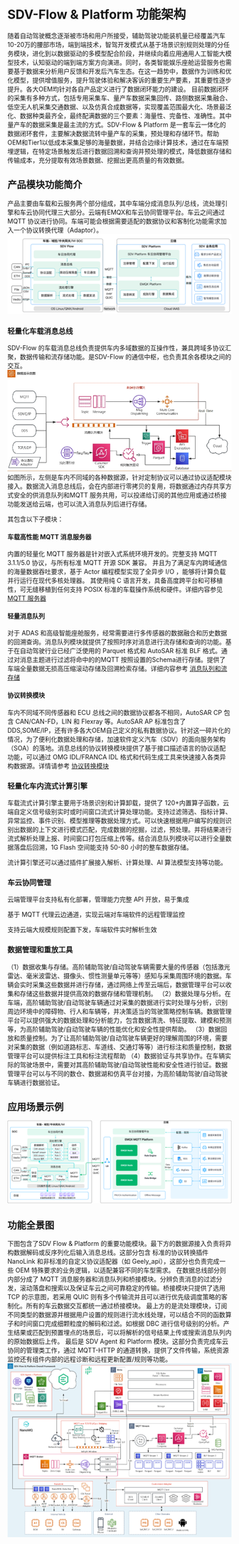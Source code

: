 # SDV-Flow & Platform 功能架构

随着自动驾驶概念逐渐被市场和用户所接受，辅助驾驶功能装机量已经覆盖汽车10-20万的腰部市场，端到端技术，智驾开发模式从基于场景识别规则处理的分任务模块，进化到以数据驱动的多模型配合阶段，并继续向着应用通用人工智能大模型技术，认知驱动的端到端方案方向演进。同时，各类智能娱乐座舱运营服务也需要基于数据来分析用户反馈和开发后汽车生态。在这一趋势中，数据作为训练和优化模型，提供增值服务，提升驾驶体验和解决客诉的重要生产要素，其重要性逐步提升。各大OEM均针对各自产品定义进行了数据闭环能力的建设。
目前数据闭环的采集有多种方式，包括专用采集车、量产车数据采集回传、路侧数据采集融合、低空无人机采集交通数据、以及仿真合成数据等，实现覆盖范围最大化、场景最泛化、数据种类最齐全，最终配满数据的三个要素：海量性、完备性、准确性。其中量产车的数据采集是最主流的方式。SDV-Flow & Platform 是一套车云一体化的数据闭环套件，主要解决数据流转中量产车的采集，预处理和存储环节。帮助OEM和Tier1以低成本采集足够的海量数据，并结合边缘计算技术，通过在车端预埋逻辑，在特定场景触发后进行数据回溯和查询并预处理的模式，降低数据存储和传输成本，充分提取有效场景数据、挖掘出更高质量的有效数据。


## 产品模块功能简介

产品主要由车载和云服务两个部分组成，其中车端分成消息队列/总线，流处理引擎和车云协同代理三大部分。云端有EMQX和车云协同管理平台。车云之间通过 MQTT 协议进行协同。车端可能会根据需要适配的数据协议和客制化功能需求加入一个协议转换代理（Adaptor）。
![image-20240520165342882](_assets/arch-overview.png)


### 轻量化车载消息总线

SDV-Flow 的车载消息总线负责提供车内多域数据的互操作性，兼具跨域多协议汇聚，数据传输和流存储功能。是SDV-Flow 的通信中枢，也负责其余各模块之间的交互。
![data-flow](_assets/data-flow-all.png)
如图所示，左侧是车内不同域的各种数据源，针对定制协议可以通过协议适配模块接入。数据流入消息总线后，会在内部进行零拷贝的复用，将数据通过内存共享方式安全的供消息队列和MQTT 服务共用，可以投递给订阅的其他应用或通过桥接功能发送给云端，也可以流入消息队列后进行存储。

其包含以下子模块：

#### 车载高性能 MQTT 消息服务器

内置的轻量化 MQTT 服务器是针对嵌入式系统环境开发的。完整支持 MQTT 3.1.1/5.0 协议，与所有标准 MQTT 开源 SDK 兼容。
并且为了满足车内跨域通信的海量数据吞吐要求，基于 Actor 编程模型实现了全异步 I/O ，能够将计算负载并行运行在现代多核处理器。
其使用纯 C 语言开发，具备高度跨平台和可移植性，可无缝移植到任何支持 POSIX 标准的车载操作系统和硬件。详细内容参见 [MQTT 服务器](/zh_CN/communication-databus/mqtt-broker/mqtt-broker.md)

#### 轻量消息队列

对于 ADAS 和高级智能座舱服务，经常需要进行多传感器的数据融合和历史数据的回溯查询。消息队列模块就提供了按照时序对消息进行流存储和查询的功能。基于在自动驾驶行业已经广泛使用的 Parquet 格式和 AutoSAR 标准 BLF 格式。通过对消息主题进行过滤将命中的的MQTT 按照设置的Schema进行存储。提供了车端全量数据无损高压缩滚动存储及回溯检索存储。详细内容参考 [消息队列和流存储](/zh_CN/communication-databus/mqtt-stream.md)

#### 协议转换模块

车内不同域不同传感器和 ECU 总线之间的数据协议都各不相同，AutoSAR CP 包含 CAN/CAN-FD，LIN 和 Flexray 等。AutoSAR AP 标准包含了 DDS,SOME/IP，还有许多各大OEM自己定义的私有数据协议。针对这一碎片化的情况，为了便利化数据处理和存储，加速软件定义汽车（SDV）的面向服务架构（SOA）的落地。消息总线的协议转换模块提供了基于接口描述语言的协议适配功能，可以通过 OMG IDL/FRANCA IDL 格式和代码生成工具来快速接入各类异构数据源。详情请参考 [协议转换模块](/zh_CN/communication-databus/multi-protocol-proxy.md)

### 轻量化车内流式计算引擎

车载流式计算引擎主要用于场景识别和计算卸载，提供了 120+内置算子函数，云端自定义信号级别实时或时间窗口流式计算处理功能。支持过滤筛选、指标计算、异常监控、事件识别、模型推理等数据处理方式。可以快速根据用户编写的规则识别出数据的上下文进行模式匹配，完成数据的挖掘，过滤，预处理。并将结果进行流式解析处理上报、时间窗口打包压缩上传等。结合消息队列模块可以进行全量数据落盘后回溯，1G Flash 空间能支持 50-80 小时的整车数据存储。

流计算引擎还可以通过插件扩展接入解析、计算处理、AI 算法模型支持等功能。

### 车云协同管理

云端管理平台支持私有化部署，管理能力完整 API 开放，易于集成

基于 MQTT 代理云边通道，实现云端对车端软件的远程管理监控

支持云端大规模规则配置下发，车端软件实时解析生效

### 数据管理和重放工具

（1）数据收集与存储。高阶辅助驾驶/自动驾驶车辆需要大量的传感器（包括激光雷达、毫米波雷达、摄像头、惯性测量单元等等）感知与采集周围环境的数据。车辆会实时采集这些数据并进行存储，通过网络上传至云端后，数据管理平台可以收集和存储这些数据并提供高效的数据存储和管理机制。
（2）数据处理与分析。在车端，高阶辅助驾驶/自动驾驶车辆通过对采集的数据进行实时处理与分析，识别周边环境中的障碍物、行人和车辆等，并决策适当的驾驶策略控制车辆。数据管理平台可以提供强大的数据处理和分析能力，包含数据清洗、特征提取、建模和预测等，为高阶辅助驾驶/自动驾驶车辆的性能优化和安全性提供帮助。
（3）数据回放和质量控制。为了让高阶辅助驾驶/自动驾驶车辆更好的理解周围的环境，需要对采集的数据（例如道路标志、车道线、交通灯等等）进行标注和质量控制，数据管理平台可以提供标注工具和标注流程帮助
（4）数据验证与共享协作。在车辆实际的驾驶场景中，需要对其高阶辅助驾驶/自动驾驶性能和安全性进行验证。数据管理平台可以与不同的数仓、数据湖和仿真平台对接，为高阶辅助驾驶/自动驾驶车辆进行数据验证。

## 应用场景示例

![image-20240520165342882](_assets/arch-detail.png)

## 功能全景图

下图包含了SDV Flow & Platform 的重要功能模块。最下方的数据源接入负责将异构数据解码或反序列化后输入消息总线。这部分包含 标准的协议转换插件 NanoLink 和非标准的自定义协议适配器（如 Geely_api），这部分也负责完成一些 OEM 特殊要求的业务逻辑，以适配兼容不同的车型需求。
在数据总线部分则内部分成了 MQTT 消息服务器和消息队列和桥接模块。分辨负责消息的过滤分发，滚动落盘和搜索以及保证车云之间可靠稳定的传输。桥接模块只提供了选用 TCP 的示意图，若采用 QUIC 则有多个传输流并且可以进行优先级调度策略的客制化。所有的车云数据交互都统一通过桥接模块。
最上方的是流处理模块，订阅不同类型的数据源并根据用户设置的规则进行流水线处理，可以结合不同的函数算子和时间窗口完成细颗粒度的解码和过滤。如根据 DBC 进行信号级别的分析。产生结果或匹配到预置埋点的场景后，可以将解析的信号结果上传或搜索消息队列内的原始数据后上传。 
最后是 SDV Agent 和 Platform 模块。这部分负责完成车云协同的管理类工作，通过 MQTT-HTTP 的通道转换，提供了文件传输，系统资源监控还有组件内部的远程诊断和远程更新配置/规则等功能。
![Overall view](_assets/Overall.png)
